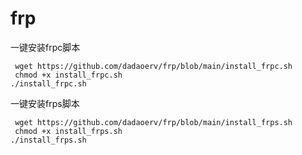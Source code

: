 # frp
一键安装frpc脚本
```
 wget https://github.com/dadaoerv/frp/blob/main/install_frpc.sh
 chmod +x install_frpc.sh
./install_frpc.sh
```

一键安装frps脚本
```
 wget https://github.com/dadaoerv/frp/blob/main/install_frps.sh
 chmod +x install_frps.sh
./install_frps.sh
```
